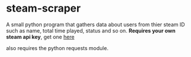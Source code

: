 # steam-scraper
A small python program that gathers data about users from thier steam ID such as name, total time played, status and so on.
**Requires your own steam api key**, get one [here](https://steamcommunity.com/dev/registerkey)

also requires the python requests module.